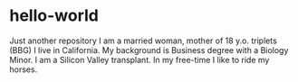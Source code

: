 # hello-world
Just another repository
I am a married woman, mother of 18 y.o. triplets (BBG)
I live in California.
My background is Business degree with a Biology Minor.  I am a Silicon Valley transplant.
In my free-time I like to ride my horses.
